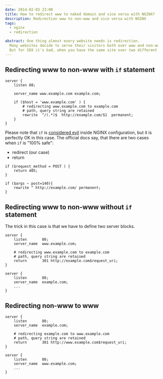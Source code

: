 ```yaml
---
date: 2014-02-03 23:00
title: How to redirect www to naked domain and vice versa with NGINX?
description: Redirection www to non-www and vice versa with NGINX
tags:
  - nginx
  - redirection

abstract: One thing almost every website needs is redirection.
  Many websites decide to serve their visitors both over www and non-www site, just in case the user types it into the browser.
  But for SEO it's bad, when you have the same site over two different domains. Here is, how to solve this issue with NGINX.
---
```


## Redirecting www to non-www with `if` statement

```nginx
server {
    listen 80;

    server_name www.example.com example.com;

    if ($host = 'www.example.com' ) {
        # redirecting www.example.com to example.com
        # path, query string are retained
        rewrite  ^/(.*)$  http://example.com/$1  permanent;
    }
}
```

Please note that `if` is [considered evil](http://wiki.nginx.org/IfIsEvil) inside NGINX configuration,
but it is perfectly OK in this case. The official docs say, that there are two cases when `if` is "100% safe":

- redirect (our case)
- return

```nginx
if ($request_method = POST ) {
    return 405;
}

if ($args ~ post=140){
    rewrite ^ http://example.com/ permanent;
}
```

## Redirecting www to non-www without `if` statement

The trick in this case is that we have to define two server blocks.

```nginx
server {
    listen       80;
    server_name  www.example.com;

    # redirecting www.example.com to example.com
    # path, query string are retained
    return       301 http://example.com$request_uri;
}

server {
    listen       80;
    server_name  example.com;
    ...
}
```

## Redirecting non-www to www

```nginx
server {
    listen       80;
    server_name  example.com;

    # redirecting example.com to www.example.com
    # path, query string are retained
    return       301 http://www.example.com$request_uri;
}

server {
    listen       80;
    server_name  www.example.com;
    ...
}
```
